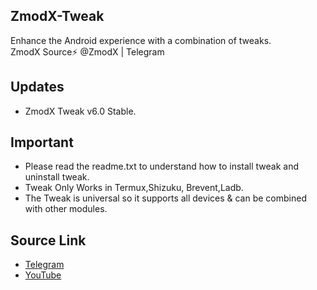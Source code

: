 <a name="readme-top"></a>
## ZmodX-Tweak<br />
Enhance the Android experience with a combination of tweaks.<br />
ZmodX Source⚡ @ZmodX | Telegram 

## Updates<br />
- ZmodX Tweak v6.0  Stable.<br />

## Important <br />
- Please read the readme.txt to understand how to install tweak and uninstall tweak.<br />
- Tweak Only Works in Termux,Shizuku, Brevent,Ladb.<br />
- The Tweak is universal so it supports all devices & can be combined with other modules.<br />

## Source Link <br />
- [Telegram](https://t.me/ZmodX)
- [YouTube](https://youtube.com/@zmodxid)

